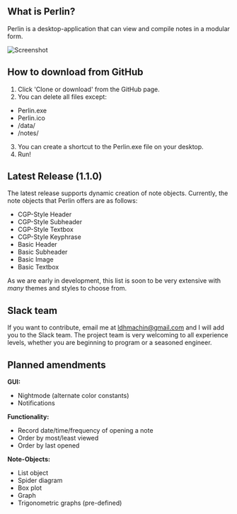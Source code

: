 What is Perlin?
-----
Perlin is a desktop-application that can view and compile notes in a modular form.

![Screenshot](https://raw.githubusercontent.com/ldhmachin/Perlin/master/documentation/screenshots/current.PNG)

How to download from GitHub
-----
1. Click 'Clone or download' from the GitHub page.
2. You can delete all files except: 
* Perlin.exe
* Perlin.ico
* /data/
* /notes/ 
3. You can create a shortcut to the Perlin.exe file on your desktop.
4. Run!

Latest Release (1.1.0)
-----
The latest release supports dynamic creation of note objects. Currently, the note objects that Perlin offers are as follows:
* CGP-Style Header
* CGP-Style Subheader
* CGP-Style Textbox
* CGP-Style Keyphrase
* Basic Header
* Basic Subheader
* Basic Image
* Basic Textbox

As we are early in development, this list is soon to be very extensive with _many_ themes and styles to choose from.

Slack team
-----
If you want to contribute, email me at ldhmachin@gmail.com and I will add you to the Slack team. The project team is very welcoming to all experience levels, whether you are beginning to program or a seasoned engineer.

Planned amendments
-----
**GUI:**
* Nightmode (alternate color constants)
* Notifications 

**Functionality:**
* Record date/time/frequency of opening a note
* Order by most/least viewed
* Order by last opened

**Note-Objects:**
* List object
* Spider diagram
* Box plot
* Graph
* Trigonometric graphs (pre-defined)



